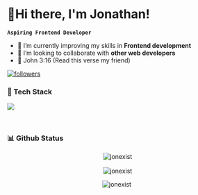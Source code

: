 # 🔱Hi there, I'm Jonathan!
**`Aspiring Frontend Developer`**

- 🌱 I’m currently improving my skills in **Frontend development**
- 👯 I’m looking to collaborate with **other web developers**
- 📙 John 3:16 (Read this verse my friend)
  
<p>
  <a href="https://github.com/ForrestKnight?tab=followers">
    <img alt="followers" title="Follow me on Github" src="https://custom-icon-badges.demolab.com/github/followers/jonexist?color=236ad3&labelColor=1155ba&style=for-the-badge&logo=person-add&label=Follow&logoColor=white"/>
  </a>
</p>

### 🧰 Tech Stack

<p align="left">
  <a href="https://skillicons.dev">
    <img src="https://skillicons.dev/icons?i=html,css,js,typescript,react,nextjs,tailwind,bootstrap,figma" />
  </a>
</p>

<br />

### 📊 Github Status

<div align="center">
  <p>&nbsp;<img align="center" src="https://github-readme-stats.vercel.app/api/top-langs?username=jonexist&show_icons=true&locale=en&layout=compact&theme=react" alt="jonexist" /></p>
  <p>&nbsp;<img align="center" src="https://github-readme-stats.vercel.app/api?username=jonexist&show_icons=true&locale=en&theme=react&count_private=true" alt="jonexist" /></p>
  <p><img align="center" src="https://github-readme-streak-stats.herokuapp.com/?user=jonexist&theme=react" alt="jonexist" /></p>
</div>
